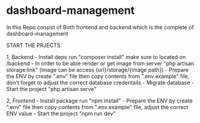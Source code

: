 # dashboard-management

In this Repo consist of Both frontend and backend which is the complete of dashboard-management

START THE PRJECTS

1, Backend
    - Install deps run "composer install" make sure to located on /backend
    - In order to be able render or get image from server "php artisan storage:link" (image can be access {url}/storage/{image path})
    - Prepare the ENV by create ".env" file then copy contents from ".env.example" file, don't forget to adjust the correct database credentails
    - Migrate database
    - Start the project "php artisan serve"

2, Frontend
    - Install package run "npm install"
    - Prepare the ENV by create ".env" file then copy contents from ".env.example" file, adjust the correct ENV value
    - Start the project "npm run dev"